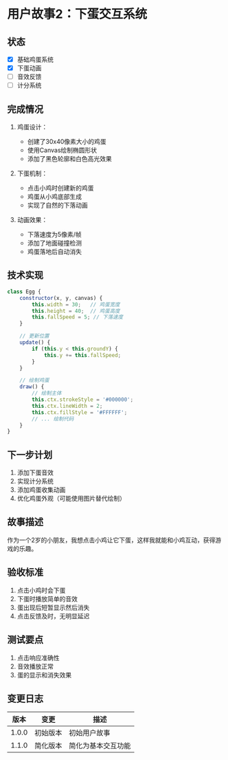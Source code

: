 # 用户故事2：下蛋交互系统

## 状态
- [x] 基础鸡蛋系统
- [x] 下蛋动画
- [ ] 音效反馈
- [ ] 计分系统

## 完成情况
1. 鸡蛋设计：
   - 创建了30x40像素大小的鸡蛋
   - 使用Canvas绘制椭圆形状
   - 添加了黑色轮廓和白色高光效果

2. 下蛋机制：
   - 点击小鸡时创建新的鸡蛋
   - 鸡蛋从小鸡底部生成
   - 实现了自然的下落动画

3. 动画效果：
   - 下落速度为5像素/帧
   - 添加了地面碰撞检测
   - 鸡蛋落地后自动消失

## 技术实现
```javascript
class Egg {
    constructor(x, y, canvas) {
        this.width = 30;   // 鸡蛋宽度
        this.height = 40;  // 鸡蛋高度
        this.fallSpeed = 5; // 下落速度
    }

    // 更新位置
    update() {
        if (this.y < this.groundY) {
            this.y += this.fallSpeed;
        }
    }

    // 绘制鸡蛋
    draw() {
        // 绘制主体
        this.ctx.strokeStyle = '#000000';
        this.ctx.lineWidth = 2;
        this.ctx.fillStyle = '#FFFFFF';
        // ... 绘制代码
    }
}
```

## 下一步计划
1. 添加下蛋音效
2. 实现计分系统
3. 添加鸡蛋收集动画
4. 优化鸡蛋外观（可能使用图片替代绘制）

## 故事描述
作为一个2岁的小朋友，我想点击小鸡让它下蛋，这样我就能和小鸡互动，获得游戏的乐趣。

## 验收标准
1. 点击小鸡时会下蛋
2. 下蛋时播放简单的音效
3. 蛋出现后短暂显示然后消失
4. 点击反馈及时，无明显延迟

## 测试要点
1. 点击响应准确性
2. 音效播放正常
3. 蛋的显示和消失效果

## 变更日志

| 版本   | 变更               | 描述                   |
|-------|-------------------|------------------------|
| 1.0.0 | 初始版本          | 初始用户故事            |
| 1.1.0 | 简化版本          | 简化为基本交互功能      | 
